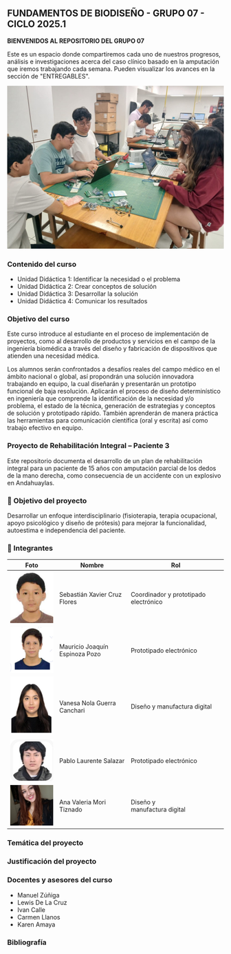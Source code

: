 ## FUNDAMENTOS DE BIODISEÑO - GRUPO 07 - CICLO 2025.1

**BIENVENIDOS AL REPOSITORIO DEL GRUPO 07**

Este es un espacio donde compartiremos cada uno de nuestros progresos, análisis e investigaciones acerca del caso clínico basado en la amputación que iremos trabajando cada semana. Pueden visualizar los avances en la sección de "ENTREGABLES". 

<img src="multimedia/GRUPO.jpg" width="550">
 

### Contenido del curso
- Unidad Didáctica 1: Identificar la necesidad o el problema
- Unidad Didáctica 2: Crear conceptos de solución
- Unidad Didáctica 3: Desarrollar la solución
- Unidad Didáctica 4: Comunicar los resultados

### Objetivo del curso

Este curso introduce al estudiante en el proceso de implementación de proyectos, como al desarrollo de productos y servicios en el campo de la ingeniería biomédica a través del diseño y fabricación de dispositivos que atienden una necesidad médica.

Los alumnos serán confrontados a desafíos reales del campo médico en el ámbito nacional o global, así propondrán una solución innovadora trabajando en equipo, la cual diseñarán y presentarán un prototipo funcional de baja resolución. Aplicarán el proceso de diseño determinístico en ingeniería que comprende la identificación de la necesidad y/o problema, el estado de la técnica, generación de estrategias y conceptos de solución y prototipado rápido. También aprenderán de manera práctica las herramientas para comunicación científica (oral y escrita) así como trabajo efectivo en equipo.

### Proyecto de Rehabilitación Integral – Paciente 3

Este repositorio documenta el desarrollo de un plan de rehabilitación integral para un paciente de 15 años con amputación parcial de los dedos de la mano derecha, como consecuencia de un accidente con un explosivo en Andahuaylas.

### 🧠 Objetivo del proyecto
Desarrollar un enfoque interdisciplinario (fisioterapia, terapia ocupacional, apoyo psicológico y diseño de prótesis) para mejorar la funcionalidad, autoestima e independencia del paciente.


### 👥 Integrantes

| Foto  | Nombre                        | Rol                                |
|-------|-------------------------------|------------------------------------|
| <img src="multimedia/sebastian.jpg" width="150"> | Sebastián Xavier Cruz Flores     | Coordinador y prototipado electrónico |
| <img src="multimedia/mauricio.jpg" width="150">  | Mauricio Joaquín Espinoza Pozo   | Prototipado electrónico           |
| <img src="multimedia/vanesa.jpg" width="150">    | Vanesa Nola Guerra Canchari      | Diseño y manufactura digital      |
| <img src="multimedia/pablo.jpg" width="150">     | Pablo Laurente Salazar           | Prototipado electrónico           |
| <img src="multimedia/ana_valeria.jpg" width="150"> | Ana Valeria Mori Tiznado        | Diseño y manufactura digital      |

### Temática del proyecto

### Justificación del proyecto 

### Docentes y asesores del curso

- Manuel Zúñiga 
- Lewis De La Cruz
- Ivan Calle
- Carmen Llanos
- Karen Amaya

### Bibliografía




